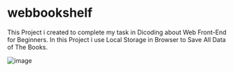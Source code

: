 # webbookshelf
This Project i created to complete my task in Dicoding about Web Front-End for Beginners.
In this Project i use Local Storage in Browser to Save All Data of The Books. 

![image](https://github.com/Veloxium/webbookshelf/assets/111406150/f4327673-75bf-40c8-85c9-515c8b696bb4)


